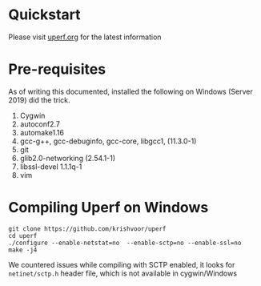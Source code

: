# Quickstart

Please visit [uperf.org](http://www.uperf.org) for the latest information

# Pre-requisites
As of writing this documented, installed the following on Windows (Server 2019) did the trick.
1. Cygwin
2. autoconf2.7
3. automake1.16
4. gcc-g++, gcc-debuginfo, gcc-core, libgcc1, (11.3.0-1)
5. git
6. glib2.0-networking (2.54.1-1)
7. libssl-devel 1.1.1q-1
8. vim

# Compiling Uperf on Windows
```
git clone https://github.com/krishvoor/uperf
cd uperf
./configure --enable-netstat=no  --enable-sctp=no --enable-ssl=no
make -j4
```

We countered issues while compiling with SCTP enabled, 
it looks for `netinet/sctp.h` header file, which is not available in cygwin/Windows
